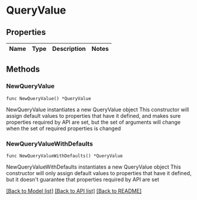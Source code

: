 # QueryValue

## Properties

Name | Type | Description | Notes
------------ | ------------- | ------------- | -------------

## Methods

### NewQueryValue

`func NewQueryValue() *QueryValue`

NewQueryValue instantiates a new QueryValue object
This constructor will assign default values to properties that have it defined,
and makes sure properties required by API are set, but the set of arguments
will change when the set of required properties is changed

### NewQueryValueWithDefaults

`func NewQueryValueWithDefaults() *QueryValue`

NewQueryValueWithDefaults instantiates a new QueryValue object
This constructor will only assign default values to properties that have it defined,
but it doesn't guarantee that properties required by API are set


[[Back to Model list]](../README.md#documentation-for-models) [[Back to API list]](../README.md#documentation-for-api-endpoints) [[Back to README]](../README.md)


